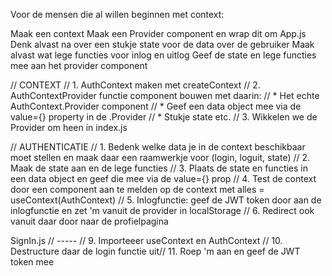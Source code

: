 Voor de mensen die al willen beginnen met context:

Maak een context
Maak een Provider component en wrap dit om App.js
Denk alvast na over een stukje state voor de data over de gebruiker
Maak alvast wat lege functies voor inlog en uitlog
Geef de state en lege functies mee aan het provider component


// CONTEXT
// 1. AuthContext maken met createContext
// 2. AuthContextProvider functie component bouwen met daarin:
//    * Het echte AuthContext.Provider component
//    * Geef een data object mee via de value={} property in de .Provider
//    * Stukje state etc.
// 3. Wikkelen we de Provider om <App> heen in index.js


// AUTHENTICATIE
// 1. Bedenk welke data je in de context beschikbaar moet stellen en maak daar een raamwerkje voor (login, loguit, state)
// 2. Maak de state aan en de lege functies
// 3. Plaats de state en functies in een data object en geef die mee via de value={} prop
// 4. Test de context door een component aan te melden op de context met alles = useContext(AuthContext)
// 5. Inlogfunctie: geef de JWT token door aan de inlogfunctie en zet 'm vanuit de provider in localStorage
// 6. Redirect ook vanuit daar door naar de profielpagina

SignIn.js
// -----
// 9. Importeeer useContext en AuthContext
// 10. Destructure daar de login functie uit// 11. Roep 'm aan en geef de JWT token mee